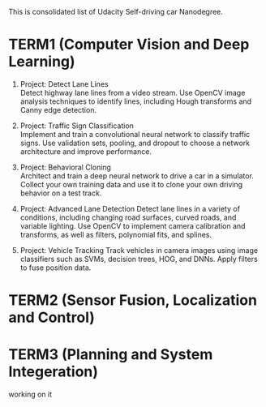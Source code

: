 This is consolidated list of Udacity Self-driving car Nanodegree.

# TERM1 (Computer Vision and Deep Learning)
1) Project: Detect Lane Lines     
Detect highway lane lines from a video stream. Use OpenCV image analysis techniques to identify lines, including Hough transforms and Canny edge detection.  
    

2) Project: Traffic Sign Classification     
Implement and train a convolutional neural network to classify traffic signs. Use validation sets, pooling, and dropout to choose a network architecture and improve performance.
    

3) Project: Behavioral Cloning   
Architect and train a deep neural network to drive a car in a simulator. Collect your own training data and use it to clone your own driving behavior on a test track.     

    
4) Project: Advanced Lane Detection
Detect lane lines in a variety of conditions, including changing road surfaces, curved roads, and variable lighting. Use OpenCV to implement camera calibration and transforms, as well as filters, polynomial fits, and splines.   

5) Project: Vehicle Tracking
Track vehicles in camera images using image classifiers such as SVMs, decision trees, HOG, and DNNs. Apply filters to fuse position data.
    
    

# TERM2 (Sensor Fusion, Localization and Control)

# TERM3 (Planning and System Integeration)
working on it

